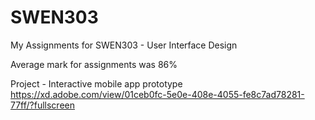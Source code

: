 # SWEN303
 My Assignments for SWEN303 - User Interface Design
 
Average mark for assignments was 86%

Project - Interactive mobile app prototype https://xd.adobe.com/view/01ceb0fc-5e0e-408e-4055-fe8c7ad78281-77ff/?fullscreen
